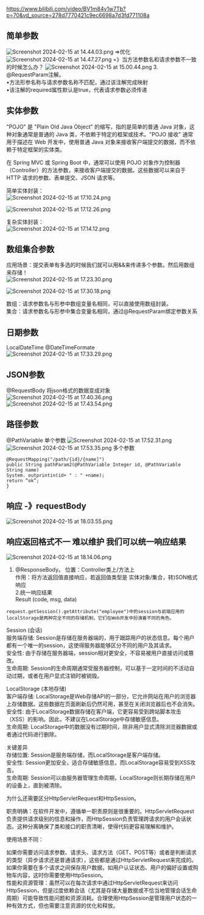 https://www.bilibili.com/video/BV1m84y1w7Tb?p=70&vd_source=278d7770421c9ec6698a7d3fd771108a   

## 简单参数
![Screenshot 2024-02-15 at 14.44.03.png](https://img.xwyue.com/i/2024/02/15/65ce233f0b176.png)
=>优化
![Screenshot 2024-02-15 at 14.47.27.png](https://img.xwyue.com/i/2024/02/15/65ce24055fbaa.png)
=》当方法参数名和请求参数不一致的时候怎么办？
![Screenshot 2024-02-15 at 15.00.44.png](https://img.xwyue.com/i/2024/02/15/65ce2724bbc76.png)
3. @RequestParam注解。  
•方法形参名称与请求参数名称不匹配，通过该注解完成映射     
•该注解的required属性默认是true，代表请求参数必须传递    

## 实体参数
"POJO" 是 "Plain Old Java Object" 的缩写，指的是简单的普通 Java 对象，这种对象通常是普通的 Java 类，不依赖于特定的框架或技术。"POJO 接收" 通常用于描述在 Web 开发中，使用普通 Java 对象来接收客户端提交的数据，而不依赖于特定框架的实体类。   

在 Spring MVC 或 Spring Boot 中，通常可以使用 POJO 对象作为控制器（Controller）的方法参数，来接收客户端提交的数据。这些数据可以来自于 HTTP 请求的参数、表单提交、JSON 请求等。    

简单实体封装：     
![Screenshot 2024-02-15 at 17.10.24.png](https://img.xwyue.com/i/2024/02/16/65ce4584c36ac.png)

![Screenshot 2024-02-15 at 17.12.26.png](https://img.xwyue.com/i/2024/02/16/65ce4601b0f20.png)

复杂实体封装：   
![Screenshot 2024-02-15 at 17.14.12.png](https://img.xwyue.com/i/2024/02/16/65ce46de492a6.png)


## 数组集合参数
应用场景：提交表单有多选的时候我们就可以用&&来传递多个参数。然后用数组来存储！   
![Screenshot 2024-02-15 at 17.23.30.png](https://img.xwyue.com/i/2024/02/16/65ce4899b56d3.png)

![Screenshot 2024-02-15 at 17.30.18.png](https://img.xwyue.com/i/2024/02/16/65ce4a388e77d.png)

数组：请求参数名与形参中数组变量名相同，可以直接使用数组封装。  
集合：请求参数名与形参中集合变量名相同，通过@RequestParam绑定参数关系     

## 日期参数
LocalDateTime    @DateTimeFormate   
![Screenshot 2024-02-15 at 17.33.29.png](https://img.xwyue.com/i/2024/02/16/65ce4af04e880.png)

## JSON参数
@RequestBody 将json格式的数据变成对象         
![Screenshot 2024-02-15 at 17.40.36.png](https://img.xwyue.com/i/2024/02/16/65ce4c9d4f7f0.png)
![Screenshot 2024-02-15 at 17.43.54.png](https://img.xwyue.com/i/2024/02/16/65ce4d6074622.png)

## 路径参数
@PathVariable
单个参数
![Screenshot 2024-02-15 at 17.52.31.png](https://img.xwyue.com/i/2024/02/16/65ce4f66cb8ac.png)
![Screenshot 2024-02-15 at 17.53.35.png](https://img.xwyue.com/i/2024/02/16/65ce4fa390a6d.png)
多个参数
```code
@RequestMapping("/path/{id}/{name]")
public String pathParam2(@PathVariable Integer id, @PathVariable String name)
System. outprintin(id+ " : " +name);
return “ok”;
}  
```

## 响应 -》requestBody  
![Screenshot 2024-02-15 at 18.03.55.png](https://img.xwyue.com/i/2024/02/16/65ce52145abd7.png)

## 响应返回格式不一 难以维护 我们可以统一响应结果
![Screenshot 2024-02-15 at 18.14.06.png](https://img.xwyue.com/i/2024/02/16/65ce5476c91c4.png)

1. @ResponseBody。 
位置：Controller类上/方法上    
作用：将方法返回值直接响应，若返回值类型是 实体对象/集合，转)SON格式响应   
2.统一响应结果   
Result (code, msg, data)

```code
request.getSession().getAttribute("employee")中的session与前端应用的localStorage是两种完全不同的存储机制，它们在Web开发中扮演着不同的角色。
```
Session (会话)         
服务端存储: Session是存储在服务器端的，用于跟踪用户的状态信息。每个用户都有一个唯一的session，这使得服务器能够区分不同的用户及其请求。       
安全性: 由于存储在服务器端，session相对更安全，不容易被用户直接访问或篡改。      
生命周期: Session的生命周期通常受服务器控制，可以基于一定时间的不活动自动过期，或者在用户显式注销时被销毁。      

LocalStorage (本地存储)         
客户端存储: LocalStorage是Web存储API的一部分，它允许网站在用户的浏览器上存储数据。这些数据在页面刷新后仍然可用，甚至在关闭浏览器后也不会消失。       
安全性: 由于LocalStorage数据存储在客户端，它更容易受到跨站脚本攻击（XSS）的影响。因此，不建议在LocalStorage中存储敏感信息。      
生命周期: LocalStorage中的数据没有过期时间，除非用户显式清除浏览器数据或者通过代码进行删除。     

关键差异       
存储位置: Session是服务端存储，而LocalStorage是客户端存储。     
安全性: Session更加安全，适合存储敏感信息，而LocalStorage容易受到XSS攻击。     
生命周期: Session可以由服务器管理生命周期，LocalStorage则长期存储在用户的设备上，直到被清除。     

为什么还需要区分HttpServletRequest和HttpSession。    

职责明确：在软件开发中，遵循单一职责原则是很重要的。HttpServletRequest负责提供请求级别的信息和操作，而HttpSession负责管理跨请求的用户会话状态。这种分离确保了类和接口的职责清晰，使得代码更容易理解和维护。     

使用场景不同：    

如果你需要访问请求参数、请求头、请求方法（GET、POST等）或者是判断请求的类型（异步请求还是普通请求），这些都是通过HttpServletRequest来完成的。    
如果你需要在多个请求之间保存用户数据，如用户认证状态、用户的偏好设置或购物车内容，这时你需要使用HttpSession。    
性能和资源管理：虽然可以在每次请求中通过HttpServletRequest来访问HttpSession，但是过度依赖会话（尤其是存储大量数据或不恰当地管理会话生命周期）可能导致性能问题和资源消耗。合理使用HttpSession是管理用户状态的一种有效方式，但也需要注意资源的优化和释放。   
